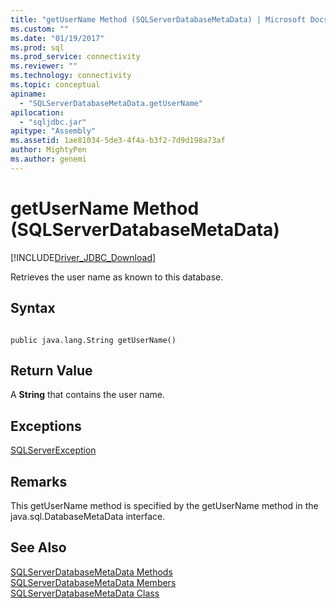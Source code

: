 ```yaml
---
title: "getUserName Method (SQLServerDatabaseMetaData) | Microsoft Docs"
ms.custom: ""
ms.date: "01/19/2017"
ms.prod: sql
ms.prod_service: connectivity
ms.reviewer: ""
ms.technology: connectivity
ms.topic: conceptual
apiname: 
  - "SQLServerDatabaseMetaData.getUserName"
apilocation: 
  - "sqljdbc.jar"
apitype: "Assembly"
ms.assetid: 1ae81034-5de3-4f4a-b3f2-7d9d198a73af
author: MightyPen
ms.author: genemi
---
```

# getUserName Method (SQLServerDatabaseMetaData)
[!INCLUDE[Driver_JDBC_Download](../../../includes/driver_jdbc_download.md)]

  Retrieves the user name as known to this database.  
  
## Syntax  
  
```  
  
public java.lang.String getUserName()  
```  
  
## Return Value  
 A **String** that contains the user name.  
  
## Exceptions  
 [SQLServerException](../../../connect/jdbc/reference/sqlserverexception-class.md)  
  
## Remarks  
 This getUserName method is specified by the getUserName method in the java.sql.DatabaseMetaData interface.  
  
## See Also  
 [SQLServerDatabaseMetaData Methods](../../../connect/jdbc/reference/sqlserverdatabasemetadata-methods.md)   
 [SQLServerDatabaseMetaData Members](../../../connect/jdbc/reference/sqlserverdatabasemetadata-members.md)   
 [SQLServerDatabaseMetaData Class](../../../connect/jdbc/reference/sqlserverdatabasemetadata-class.md)  
  
  
